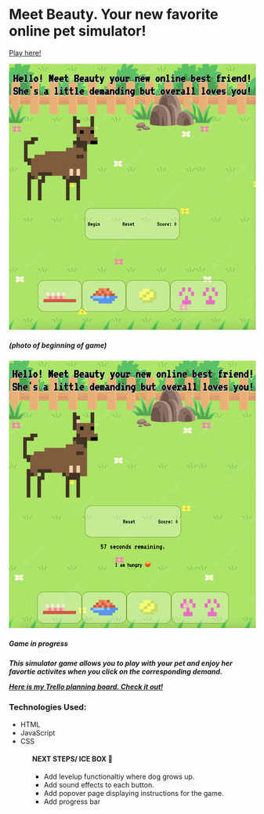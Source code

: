 <h1> Meet Beauty. Your new favorite online pet simulator!</h1>
<a href="https://beauty-simulator.netlify.app/">Play here!</a>

![Beginning Game](assets/Screenshot%202022-12-23%20at%201.35.44%20AM.png)
<h5>(photo of beginning of game)</h5>

![Game Progress](assets/Screenshot%202022-12-23%20at%201.36.04%20AM.png)
<h5>Game in progress<h5>



<p> This simulator game allows you to play with your pet and enjoy her favortie activites when you click on the corresponding demand.</p>

<a href="https://trello.com/b/mKUxbXxO/pet-simulator"> Here is my Trello planning board. Check it out!</a>

<h3> Technologies Used: </h3>
<ul>
<li> HTML</li>
<li>JavaScript</li>
<li>CSS</li>
<ul>

<h4> NEXT STEPS/ ICE BOX 🧊</h4>
<ul>
<li> Add levelup functionaltiy where dog grows up.</li>
<li>Add sound effects to each button.</li>
<li>Add popover page displaying instructions for the game.</li>
<li>Add progress bar</li>
<ul>